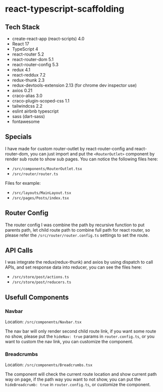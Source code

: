 # react-typescript-scaffolding

## Tech Stack
- create-react-app (react-scripts) 4.0
- React 17
- TypeScript 4
- react-router 5.2
- react-router-dom 5.1
- react-router-config 5.3
- redux 4.1
- react-reddux 7.2
- redux-thunk 2.3
- redux-devtools-extension 2.13 (for chrome dev inspector use)
- axios 0.21
- craco-alias 3.0
- craco-plugin-scoped-css 1.1
- tailwindcss 2.2
- eslint airbnb typescript
- sass (dart-sass)
- fontawesome

## Specials
I have made for custom router-outlet by react-router-config and react-router-dom, you can just import and put the `<RouterOutlet>` component by render sub route to show sub pages.
You can notice the following files here:
- `/src/components/RouterOutlet.tsx`
- `/src/router/router.ts`

Files for example:
- `/src/layouts/MainLayout.tsx`
- `/src/pages/Posts/index.tsx`

## Router Config

The router config I was combine the path by recursive function to put parents path, let child route path to combine full path for react router, so please refer the `/src/router/router.config.ts` settings to set the route.

## API Calls
I was integrate the redux(redux-thunk) and axios by using dispatch to call APIs, and set response data into reducer, you can see the files here:
- `/src/store/post/actions.ts`
- `/src/store/post/reducers.ts`

## Usefull Components
### Navbar
Location: `/src/components/Navbar.tsx`

The nav bar will only render second child route link, if you want some route no show, please put the `hideNav: true` params in `router.config.ts`, or you want to custom the nav link, you can customize the component.

### Breadcrumbs
Location: `/src/components/Breadcrumbs.tsx`

The component will check the current route location and show current path way on page, if the path way you want to not show, you can put the `hideBreadcrumb: true` in `router.config.ts`, or customize the component.

